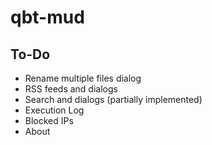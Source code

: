 ﻿# qbt-mud

## To-Do

- Rename multiple files dialog
- RSS feeds and dialogs
- Search and dialogs (partially implemented)
- Execution Log
- Blocked IPs
- About